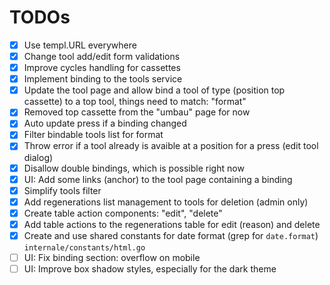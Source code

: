 # TODOs

- [x] Use templ.URL everywhere
- [x] Change tool add/edit form validations
- [x] Improve cycles handling for cassettes
- [x] Implement binding to the tools service
- [x] Update the tool page and allow bind a tool of type (position top cassette) to a top tool, things need to match: "format"
- [x] Removed top cassette from the "umbau" page for now
- [x] Auto update press if a binding changed
- [x] Filter bindable tools list for format
- [x] Throw error if a tool already is avaible at a position for a press (edit tool dialog)
- [x] Disallow double bindings, which is possible right now
- [x] UI: Add some links (anchor) to the tool page containing a binding
- [x] Simplify tools filter
- [x] Add regenerations list management to tools for deletion (admin only)
- [x] Create table action components: "edit", "delete"
- [x] Add table actions to the regenerations table for edit (reason) and delete
- [x] Create and use shared constants for date format (grep for `date.format`) `internale/constants/html.go`
- [ ] UI: Fix binding section: overflow on mobile
- [ ] UI: Improve box shadow styles, especially for the dark theme
